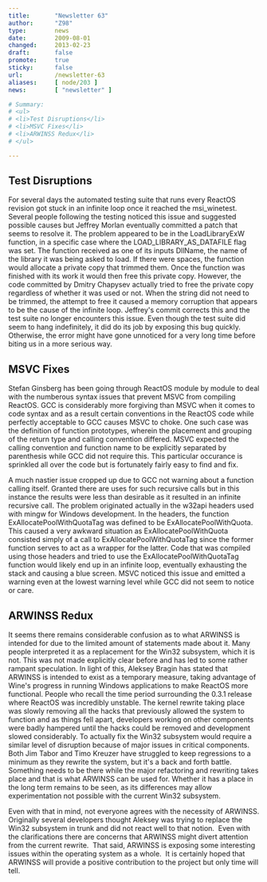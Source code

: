 ```yaml
---
title:       "Newsletter 63"
author:      "Z98"
type:        news
date:        2009-08-01
changed:     2013-02-23
draft:       false
promote:     true
sticky:      false
url:         /newsletter-63
aliases:     [ node/203 ]
news:        [ "newsletter" ]

# Summary:
# <ul>
# <li>Test Disruptions</li>
# <li>MSVC Fixes</li>
# <li>ARWINSS Redux</li>
# </ul>

---
```

<h2>Test Disruptions</h2>
<p>For several days the automated testing suite that runs every ReactOS revision got stuck in an infinite loop once it reached the msi_winetest.  Several people following the testing noticed this issue and suggested possible causes but Jeffrey Morlan eventually committed a patch that seems to resolve it.  The problem appeared to be in the LoadLibraryExW function, in a specific case where the LOAD_LIBRARY_AS_DATAFILE flag was set.  The function received as one of its inputs DllName, the name of the library it was being asked to load.  If there were spaces, the function would allocate a private copy that trimmed them.  Once the function was finished with its work it would then free this private copy.  However, the code committed by Dmitry Chapysev actually tried to free the private copy regardless of whether it was used or not.  When the string did not need to be trimmed, the attempt to free it caused a memory corruption that appears to be the cause of the infinite loop.  Jeffrey's commit corrects this and the test suite no longer encounters this issue.  Even though the test suite did seem to hang indefinitely, it did do its job by exposing this bug quickly.  Otherwise, the error might have gone unnoticed for a very long time before biting us in a more serious way.</p>
<h2>MSVC Fixes</h2>
<p>Stefan Ginsberg has been going through ReactOS module by module to deal with the numberous syntax issues that prevent MSVC from compiling ReactOS.  GCC is considerably more forgiving than MSVC when it comes to code syntax and as a result certain conventions in the ReactOS code while perfectly acceptable to GCC causes MSVC to choke.  One such case was the definition of function prototypes, wherein the placement and grouping of the return type and calling convention differed.  MSVC expected the calling convention and function name to be explicitly separated by parenthesis while GCC did not require this.  This particular occurance is sprinkled all over the code but is fortunately fairly easy to find and fix.</p>
<p>A much nastier issue cropped up due to GCC not warning about a function calling itself.  Granted there are uses for such recursive calls but in this instance the results were less than desirable as it resulted in an infinite recursive call.  The problem originated actually in the w32api headers used with mingw for Windows development.  In the headers, the function ExAllocatePoolWithQuotaTag was defined to be ExAllocatePoolWithQuota.  This caused a very awkward situation as ExAllocatePoolWithQuota consisted simply of a call to ExAllocatePoolWithQuotaTag since the former function serves to act as a wrapper for the latter.  Code that was compiled using those headers and tried to use the ExAllocatePoolWithQuotaTag function would likely end up in an infinite loop, eventually exhausting the stack and causing a blue screen.  MSVC noticed this issue and emitted a warning even at the lowest warning level while GCC did not seem to notice or care.</p>
<h2>ARWINSS Redux</h2>
<p>It seems there remains considerable confusion as to what ARWINSS is intended for due to the limited amount of statements made about it.  Many people interpreted it as a replacement for the Win32 subsystem, which it is not.  This was not made explicitly clear before and has led to some rather rampant speculation.  In light of this, Aleksey Bragin has stated that ARWINSS is intended to exist as a temporary measure, taking advantage of Wine's progress in running Windows applications to make ReactOS more functional. People who recall the time period surrounding the 0.3.1 release where ReactOS was incredibly unstable. The kernel rewrite taking place was slowly removing all the hacks that previously allowed the system to function and as things fell apart, developers working on other components were badly hampered until the hacks could be removed and development slowed considerably. To actually fix the Win32 subsystem would require a similar level of disruption because of major issues in critical components. Both Jim Tabor and Timo Kreuzer have struggled to keep regressions to a minimum as they rewrite the system, but it's a back and forth battle. Something needs to be there while the major refactoring and rewriting takes place and that is what ARWINSS can be used for. Whether it has a place in the long term remains to be seen, as its differences may allow experimentation not possible with the current Win32 subsystem.</p>
<p>Even with that in mind, not everyone agrees with the necessity of ARWINSS. Originally several developers thought Aleksey was trying to replace the Win32 subsystem in trunk and did not react well to that notion.&nbsp; Even with the clarifications there are concerns that ARWINSS might divert attention from the current rewrite.&nbsp; That said, ARWINSS is exposing some interesting issues within the operating system as a whole.&nbsp; It is certainly hoped that ARWINSS will provide a positive contribution to the project but only time will tell.</p>
